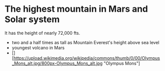 # The highest mountain in Mars and Solar system 
It has the height of nearly 72,000 fts. 
- two and a half times as tall as Mountain Everest's height above sea level 
- youngest volcano in Mars  
- [][https://upload.wikimedia.org/wikipedia/commons/thumb/0/00/Olympus_Mons_alt.jpg/800px-Olympus_Mons_alt.jpg "Olympus Mons"]
